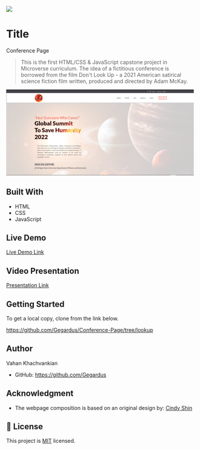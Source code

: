 ![](https://img.shields.io/badge/Microverse-blueviolet)

# Title

Conference Page

> This is the first HTML/CSS & JavaScript capstone project in Microverse curriculum. The idea of a fictitious conference is borrowed from the film Don't Look Up - a 2021 American satirical science fiction film written, produced and directed by Adam McKay.

![screenshot](./app_screenshot.png)

## Built With

- HTML
- CSS
- JavaScript

## Live Demo

[Live Demo Link](https://gegardus.github.io/Conference-Page/)

## Video Presentation

[Presentation Link](https://www.loom.com/share/0cefca4776db455ab2993e0bb40682c5)

## Getting Started

To get a local copy, clone from the link below.

https://github.com/Gegardus/Conference-Page/tree/lookup

## Author

Vahan Khachvankian

- GitHub: https://github.com/Gegardus

## Acknowledgment

- The webpage composition is based on an original design by: [Cindy Shin](https://www.behance.net/adagio07)

## 📝 License

This project is [MIT](./MIT.md) licensed.
